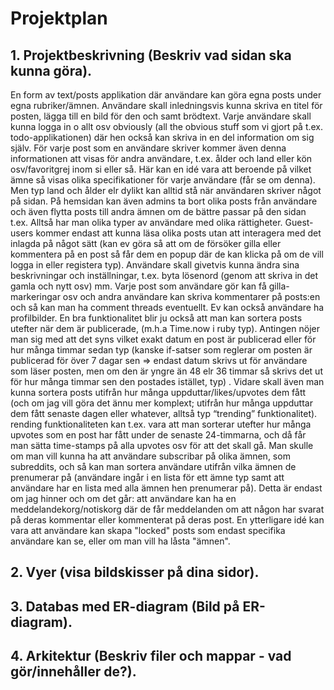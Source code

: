 # Projektplan

## 1. Projektbeskrivning (Beskriv vad sidan ska kunna göra).
En form av text/posts applikation där användare kan göra egna posts under egna rubriker/ämnen. Användare skall inledningsvis kunna skriva en titel för posten, lägga till en bild för den och samt brödtext. Varje användare skall kunna logga in o allt osv obviously (all the obvious stuff som vi gjort på t.ex. todo-applikationen) där hen också kan skriva in en del information om sig själv. För varje post som en användare skriver kommer även denna informationen att visas för andra användare, t.ex. ålder och land eller kön osv/favoritgrej inom si eller så. Här kan en idé vara att beroende på vilket ämne så visas olika specifikationer för varje användare (får se om denna). Men typ land och ålder elr dylikt kan alltid stå när användaren skriver något på sidan. På hemsidan kan även admins ta bort olika posts från användare och även flytta posts till andra ämnen om de bättre passar på den sidan t.ex. Alltså har man olika typer av användare med olika rättigheter. Guest-users kommer endast att kunna läsa olika posts utan att interagera med det inlagda på något sätt (kan ev göra så att om de försöker gilla eller kommentera på en post så får dem en popup där de kan klicka på om de vill logga in eller registera typ). Användare skall givetvis kunna ändra sina beskrivningar och inställningar, t.ex. byta lösenord (genom att skriva in det gamla och nytt osv) mm. Varje post som användare gör kan få gilla-markeringar osv och andra användare kan skriva kommentarer på posts:en och så kan man ha comment threads eventuellt. Ev kan också användare ha profilbilder. En bra funktionalitet blir ju också att man kan sortera posts utefter när dem är publicerade, (m.h.a Time.now i ruby typ). Antingen nöjer man sig med att det syns vilket exakt datum en post är publicerad eller för hur många timmar sedan typ (kanske if-satser som reglerar om posten är publicerad för över 7 dagar sen => endast datum skrivs ut för användare som läser posten, men om den är yngre än 48 elr 36 timmar så skrivs det ut för hur många timmar sen den postades istället, typ) . Vidare skall även man kunna sortera posts utifrån hur många uppduttar/likes/upvotes dem fått (och om jag vill göra det ännu mer komplext; utifrån hur många uppduttar dem fått senaste dagen eller whatever, alltså typ “trending” funktionalitet). rending funktionaliteten kan t.ex. vara att man sorterar utefter hur många upvotes som en post har fått under de senaste 24-timmarna, och då får man sätta time-stamps på alla upvotes osv för att det skall gå. Man skulle om man vill kunna ha att användare subscribar på olika ämnen, som subreddits, och så kan man sortera användare utifrån vilka ämnen de prenumerar på (användare ingår i en lista för ett ämne typ samt att användare har en lista med alla ämnen hen prenumerar på). Detta är endast om jag hinner och om det går: att användare kan ha en meddelandekorg/notiskorg där de får meddelanden om att någon har svarat på deras kommentar eller kommenterat på deras post. En ytterligare idé kan vara att användare kan skapa "locked" posts som endast specifika användare kan se, eller om man vill ha låsta "ämnen". 

## 2. Vyer (visa bildskisser på dina sidor).
## 3. Databas med ER-diagram (Bild på ER-diagram).
## 4. Arkitektur (Beskriv filer och mappar - vad gör/innehåller de?).



